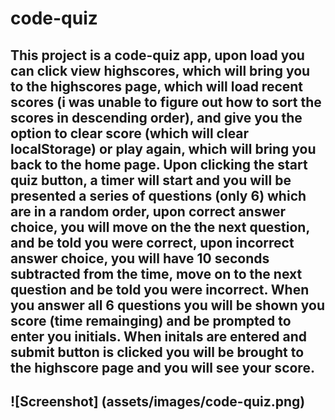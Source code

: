 # code-quiz

## This project is a code-quiz app, upon load you can click view highscores, which will bring you to the highscores page, which will load recent scores (i was unable to figure out how to sort the scores in descending order), and give you the option to clear score (which will clear localStorage) or play again, which will bring you back to the home page. Upon clicking the start quiz button, a timer will start and you will be presented a series of questions (only 6) which are in a random order, upon correct answer choice, you will move on the the next question, and be told you were correct, upon incorrect answer choice, you will have 10 seconds subtracted from the time, move on to the next question and be told you were incorrect. When you answer all 6 questions you will be shown you score (time remainging) and be prompted to enter you initials. When initals are entered and submit button is clicked you will be brought to the highscore page and you will see your score.

## ![Screenshot] (assets/images/code-quiz.png)
